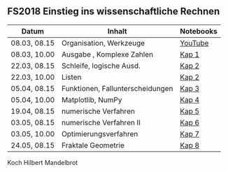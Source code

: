 ## FS2018 Einstieg ins wissenschaftliche Rechnen

| Datum         | Inhalt                           | Notebooks                                                                |
| ------------- |----------------------------------| -------------------------------------------------------------------------|
| 08.03, 08.15  | Organisation, Werkzeuge          | [YouTube](https://www.youtube.com/watch?v=q_BzsPxwLOE)                   |
| 08.03, 10.00  | Ausgabe , Komplexe Zahlen        | [Kap 1](Kapitel_1_Variablen_Ausdruecke.ipynb)                            |
| 22.03, 08.15  | Schleife, logische Ausd.         | [Kap 2](Kapitel_2_Schleifen_Listen.ipynb)                                |
| 22.03, 10.00  | Listen                           | [Kap 2](Kapitel_2_Schleifen_Listen.ipynb)                                |
| 05.04, 08.15  | Funktionen, Fallunterscheidungen | [Kap 3](Kapitel_3_Funktionen.ipynb)                                      |
| 05.04, 10.00  | Matplotlib, NumPy                | [Kap 4](Kapitel_4_Array_Plots.ipynb)                                     |
| 19.04, 08.15  | numerische Verfahren             | [Kap 5]()                                                                 |
| 03.05, 08.15  | numerische Verfahren II          | [Kap 6]()                                                                 |
| 03.05, 10.00  | Optimierungsverfahren            | [Kap 7]()                                                                 |
| 24.05, 08.15  | Fraktale Geometrie               | [Kap 8]()                                                                 |



Koch Hilbert Mandelbrot
